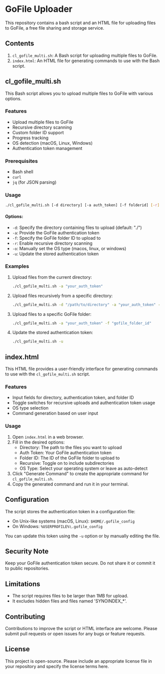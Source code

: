 

# GoFile Uploader

This repository contains a bash script and an HTML file for uploading files to GoFile, a free file sharing and storage service.

## Contents

1. `cl_gofile_multi.sh`: A Bash script for uploading multiple files to GoFile.
2. `index.html`: An HTML file for generating commands to use with the Bash script.

## cl_gofile_multi.sh

This Bash script allows you to upload multiple files to GoFile with various options.

### Features

- Upload multiple files to GoFile
- Recursive directory scanning
- Custom folder ID support
- Progress tracking
- OS detection (macOS, Linux, Windows)
- Authentication token management

### Prerequisites

- Bash shell
- `curl`
- `jq` (for JSON parsing)

### Usage

```bash
./cl_gofile_multi.sh [-d directory] [-a auth_token] [-f folderid] [-r] [-o os_type] [-u]
```

#### Options:

- `-d`: Specify the directory containing files to upload (default: "./")
- `-a`: Provide the GoFile authentication token
- `-f`: Specify the GoFile folder ID to upload to
- `-r`: Enable recursive directory scanning
- `-o`: Manually set the OS type (macos, linux, or windows)
- `-u`: Update the stored authentication token

### Examples

1. Upload files from the current directory:
   ```bash
   ./cl_gofile_multi.sh -a "your_auth_token"
   ```

2. Upload files recursively from a specific directory:
   ```bash
   ./cl_gofile_multi.sh -d "/path/to/directory" -a "your_auth_token" -r
   ```

3. Upload files to a specific GoFile folder:
   ```bash
   ./cl_gofile_multi.sh -a "your_auth_token" -f "gofile_folder_id"
   ```

4. Update the stored authentication token:
   ```bash
   ./cl_gofile_multi.sh -u
   ```

## index.html

This HTML file provides a user-friendly interface for generating commands to use with the `cl_gofile_multi.sh` script.

### Features

- Input fields for directory, authentication token, and folder ID
- Toggle switches for recursive uploads and authentication token usage
- OS type selection
- Command generation based on user input

### Usage

1. Open `index.html` in a web browser.
2. Fill in the desired options:
   - Directory: The path to the files you want to upload
   - Auth Token: Your GoFile authentication token
   - Folder ID: The ID of the GoFile folder to upload to
   - Recursive: Toggle on to include subdirectories
   - OS Type: Select your operating system or leave as auto-detect
3. Click "Generate Command" to create the appropriate command for `cl_gofile_multi.sh`.
4. Copy the generated command and run it in your terminal.

## Configuration

The script stores the authentication token in a configuration file:

- On Unix-like systems (macOS, Linux): `$HOME/.gofile_config`
- On Windows: `%USERPROFILE%\.gofile_config`

You can update this token using the `-u` option or by manually editing the file.

## Security Note

Keep your GoFile authentication token secure. Do not share it or commit it to public repositories.

## Limitations

- The script requires files to be larger than 1MB for upload.
- It excludes hidden files and files named 'SYNOINDEX_*'.

## Contributing

Contributions to improve the script or HTML interface are welcome. Please submit pull requests or open issues for any bugs or feature requests.

## License

This project is open-source. Please include an appropriate license file in your repository and specify the license terms here.